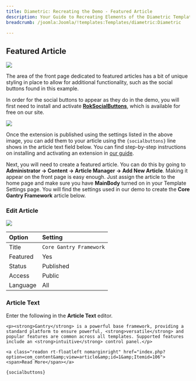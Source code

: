 ```yaml
---
title: Diametric: Recreating the Demo - Featured Article
description: Your Guide to Recreating Elements of the Diametric Template for Joomla
breadcrumb: /joomla:Joomla/!templates:Templates/diametric:Diametric

---
```


Featured Article
-----
![][demo]

The area of the front page dedicated to featured articles has a bit of unique styling in place to allow for additional functionality, such as the social buttons found in this example. 

In order for the social buttons to appear as they do in the demo, you will first need to install and activate [**RokSocialButtons**][roksocial], which is available for free on our site.

![][social]

Once the extension is published using the settings listed in the above image, you can add them to your article using the `{socialbuttons}` line shows in the article text field below. You can find step-by-step instructions on installing and activating an extension in [our guide][ext].

Next, you will need to create a featured article. You can do this by going to **Administrator -> Content -> Article Manager -> Add New Article**. Making it appear on the front page is easy enough. Just assign the article to the home page and make sure you have **MainBody** turned on in your Template Settings page. You will find the settings used in our demo to create the **Core Gantry Framework** article below.

### Edit Article
![][demo2]

| Option   | Setting                |  
| :------- | :--------------------- |  
| Title    | `Core Gantry Framework`|  
| Featured | Yes                    |  
| Status   | Published              |  
| Access   | Public                 |  
| Language | All                    |  

### Article Text
Enter the following in the **Article Text** editor.

~~~
<p><strong>Gantry</strong> is a powerful base framework, providing a standard platform to ensure powerful, <strong>versatile</strong> and popular features are common across all templates. Supported features include an <strong>intuitive</strong> control panel.</p>

<a class="readon rt-floatleft nomarginright" href="index.php?option=com_content&amp;view=article&amp;id=1&amp;Itemid=106"><span>Read More</span></a>

{socialbuttons}
~~~

[demo]: assets/demo_11.jpeg
[demo2]: assets/article_1.jpg
[roksocial]: http://www.rockettheme.com/extensions-downloads/free/3298-roksocialbuttons
[ext]: ../../platform/extensions.md
[social]: assets/roksocial.jpg